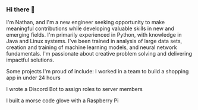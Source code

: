 ### Hi there 👋
I'm Nathan, and I'm a new engineer seeking opportunity to make meaningful contributions while developing valuable skills in new and emerging fields. I'm primarily experienced in Python, with knowledge in Java and Linux systems. I've been trained in analysis of large data sets, creation and training of machine learning models, and neural network fundamentals. I'm passionate about creative problem solving and delivering impactful solutions.

Some projects I'm proud of include:
I worked in a team to build a shopping app in under 24 hours

I wrote a Discord Bot to assign roles to server members

I built a morse code glove with a Raspberry Pi

<!--
**cswizard11/cswizard11** is a ✨ _special_ ✨ repository because its `README.md` (this file) appears on your GitHub profile.

Here are some ideas to get you started:

- 🔭 I’m currently working on ...
- 🌱 I’m currently learning ...
- 👯 I’m looking to collaborate on ...
- 🤔 I’m looking for help with ...
- 💬 Ask me about ...
- 📫 How to reach me: ...
- 😄 Pronouns: ...
- ⚡ Fun fact: ...
-->
